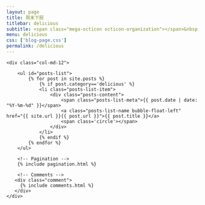 ```yaml
---
layout: page
title: 周末下厨
titlebar: delicious
subtitle: <span class="mega-octicon octicon-organization"></span>&nbsp;&nbsp; 家庭简餐犒劳自己
menu: delicious
css: ['blog-page.css']
permalink: /delicious
---
```


<div class="row">

    <div class="col-md-12">

        <ul id="posts-list">
            {% for post in site.posts %}
                {% if post.category=='delicious' %}
                <li class="posts-list-item">
                    <div class="posts-content">
                        <span class="posts-list-meta">{{ post.date | date: "%Y-%m-%d" }}</span>
                        <a class="posts-list-name bubble-float-left" href="{{ site.url }}{{ post.url }}">{{ post.title }}</a>
                        <span class='circle'></span>
                    </div>
                </li>
                {% endif %}
            {% endfor %}
        </ul> 

        <!-- Pagination -->
        {% include pagination.html %}

        <!-- Comments -->
       <div class="comment">
         {% include comments.html %}
       </div>
    </div>

</div>
<script>
    $(document).ready(function(){

        // Enable bootstrap tooltip
        $("body").tooltip({ selector: '[data-toggle=tooltip]' });

    });
</script>